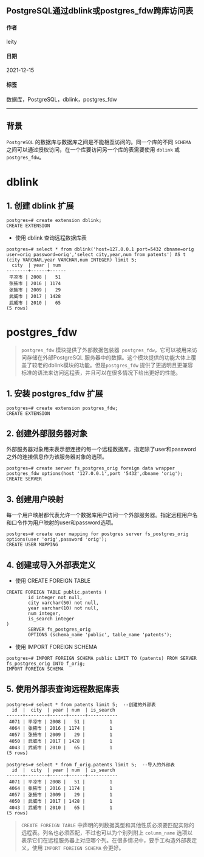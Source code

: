
[@id]: 20211215-01.md
[@title]: PostgreSQL通过dblink或postgres_fdw跨库访问表
[@location]: docs/database/20211215-01.md
[@author]: leity
[@date]: 2021-12-15

## PostgreSQL通过dblink或postgres_fdw跨库访问表

#### 作者
leity

#### 日期
2021-12-15

#### 标签
数据库，PostgreSQL，dblink，postgres_fdw

----

## 背景

`PostgreSQL` 的数据库与数据库之间是不能相互访问的。同一个库的不同 `SCHEMA` 之间可以通过授权访问，在一个库要访问另一个库的表需要使用 `dblink` 或 `postgres_fdw`。

# dblink

## 1. 创建 dblink 扩展

```
postgres=# create extension dblink;
CREATE EXTENSION
```

- 使用 dblink 查询远程数据库表

```
postgres=# select * from dblink('host=127.0.0.1 port=5432 dbname=orig user=orig password=orig','select city,year,num from patents') AS t (city VARCHAR,year VARCHAR,num INTEGER) limit 5;
  city  | year | num
--------+------+------
 平凉市 | 2008 |   51
 张掖市 | 2016 | 1174
 张掖市 | 2009 |   29
 武威市 | 2017 | 1428
 武威市 | 2010 |   65
(5 rows)
```

# postgres_fdw

> `postgres_fdw` 模块提供了外部数据包装器` postgres_fdw`，它可以被用来访问存储在外部PostgreSQL 服务器中的数据。这个模块提供的功能大体上覆盖了较老的dblink模块的功能。但是`postgres_fdw` 提供了更透明且更兼容标准的语法来访问远程表，并且可以在很多情况下给出更好的性能。

## 1. 安装 postgres_fdw 扩展

```
postgres=# create extension postgres_fdw;
CREATE EXTENSION
```
## 2. 创建外部服务器对象

外部服务器对象用来表示想连接的每一个远程数据库。指定除了user和password之外的连接信息作为该服务器对象的选项。


```
postgres=# create server fs_postgres_orig foreign data wrapper postgres_fdw options(host '127.0.0.1',port '5432',dbname 'orig');
CREATE SERVER
```

## 3. 创建用户映射

每一个用户映射都代表允许一个数据库用户访问一个外部服务器。指定远程用户名和口令作为用户映射的user和password选项。

```
postgres=# create user mapping for postgres server fs_postgres_orig options(user 'orig',password 'orig');
CREATE USER MAPPING
```

## 4. 创建或导入外部表定义

- 使用 CREATE FOREIGN TABLE

```
CREATE FOREIGN TABLE public.patents (
		id integer not null,
		city varchar(50) not null,
		year varchar(10) not null,
		num integer,
		is_search integer
)
        SERVER fs_postgres_orig
        OPTIONS (schema_name 'public', table_name 'patents');
```

- 使用 IMPORT FOREIGN SCHEMA

```
postgres=# IMPORT FOREIGN SCHEMA public LIMIT TO (patents) FROM SERVER fs_postgres_orig INTO f_orig;
IMPORT FOREIGN SCHEMA
```


## 5. 使用外部表查询远程数据库表

```
postgres=# select * from patents limit 5;  --创建的外部表
  id  |  city  | year | num  | is_search
------+--------+------+------+-----------
 4071 | 平凉市 | 2008 |   51 |         1
 4064 | 张掖市 | 2016 | 1174 |         1
 4057 | 张掖市 | 2009 |   29 |         1
 4050 | 武威市 | 2017 | 1428 |         1
 4043 | 武威市 | 2010 |   65 |         1
(5 rows)
```

```
postgres=# select * from f_orig.patents limit 5;  --导入的外部表
  id  |  city  | year | num  | is_search
------+--------+------+------+-----------
 4071 | 平凉市 | 2008 |   51 |         1
 4064 | 张掖市 | 2016 | 1174 |         1
 4057 | 张掖市 | 2009 |   29 |         1
 4050 | 武威市 | 2017 | 1428 |         1
 4043 | 武威市 | 2010 |   65 |         1
(5 rows)
```

> `CREATE FOREIGN TABLE` 中声明的列数据类型和其他性质必须要匹配实际的远程表。列名也必须匹配，不过也可以为个别列附上 `column_name` 选项以表示它们在远程服务器上对应哪个列。在很多情况中，要手工构造外部表定义，使用 `IMPORT FOREIGN SCHEMA` 会更好。